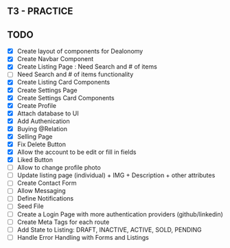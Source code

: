 ## T3 - PRACTICE

## TODO

- [x] Create layout of components for Dealonomy
- [x] Create Navbar Component
- [x] Create Listing Page : Need Search and # of items
- [ ] Need Search and # of items functionality
- [x] Create Listing Card Components
- [x] Create Settings Page
- [x] Create Settings Card Components
- [x] Create Profile
- [x] Attach database to UI
- [x] Add Authenication
- [x] Buying @Relation
- [x] Selling Page
- [x] Fix Delete Button
- [x] Allow the account to be edit or fill in fields
- [x] Liked Button
- [ ] Allow to change profile photo
- [ ] Update listing page (individual) + IMG + Description + other attributes
- [ ] Create Contact Form
- [ ] Allow Messaging
- [ ] Define Notifications
- [ ] Seed File
- [ ] Create a Login Page with more authentication providers (github/linkedin)
- [ ] Create Meta Tags for each route
- [ ] Add State to Listing: DRAFT, INACTIVE, ACTIVE, SOLD, PENDING
- [ ] Handle Error Handling with Forms and Listings
